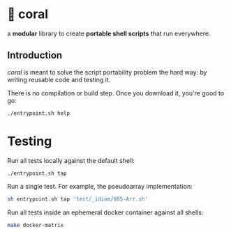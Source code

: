 [#]:# "Copyright (c) Alexandre Gomes Gaigalas <alganet@gmail.com>"
[#]:# "SPDX-License-Identifier: ISC"
🐚 coral
========

a **modular** library to create **portable shell scripts** that run everywhere.

## Introduction

_coral_ is meant to solve the script portability problem the hard way: by writing reusable code and testing it.

There is no compilation or build step. Once you download it, you're good to go:

```sh
./entrypoint.sh help
```

# Testing

Run all tests locally against the default shell:

```sh
./entrypoint.sh tap
```

Run a single test. For example, the pseudoarray implementation:

```sh
sh entrypoint.sh tap 'test/_idiom/005-Arr.sh'
```

Run all tests inside an ephemeral docker container against all shells:

```sh
make docker-matrix
```
